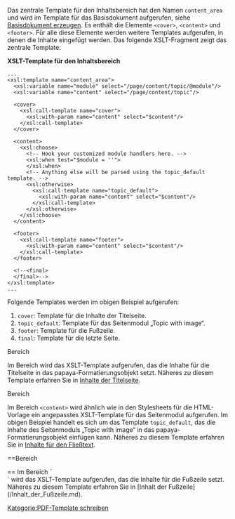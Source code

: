 
Das zentrale Template für den Inhaltsbereich hat den Namen `content_area` und wird im Template für das Basisdokument aufgerufen, siehe [Basisdokument erzeugen](/Basisdokument_erzeugen.md). Es enthält die Elemente `<cover>`, `<content>` und `<footer>`. Für alle diese Elemente werden weitere Templates aufgerufen, in denen die Inhalte eingefügt werden. Das folgende XSLT-Fragment zeigt das zentrale Template:

**XSLT-Template für den Inhaltsbereich**

~~~~ {.xml}
...
<xsl:template name="content_area">
  <xsl:variable name="module" select="/page/content/topic/@module"/>
  <xsl:variable name="content" select="/page/content/topic"/>

  <cover>
    <xsl:call-template name="cover">
      <xsl:with-param name="content" select="$content"/>
    </xsl:call-template>
  </cover>

  <content>
    <xsl:choose>
      <!-- Hook your customized module handlers here. -->
      <xsl:when test="$module = ''">
      </xsl:when>
      <!-- Anything else will be parsed using the topic_default template. -->
      <xsl:otherwise>
        <xsl:call-template name="topic_default">
          <xsl:with-param name="content" select="$content"/>
        </xsl:call-template>
      </xsl:otherwise>
    </xsl:choose>
  </content>

  <footer>
    <xsl:call-template name="footer">
      <xsl:with-param name="content" select="$content"/>
    </xsl:call-template>
  </footer>

  <!--<final>
  </final>-->
</xsl:template>
...
~~~~

Folgende Templates werden im obigen Beispiel aufgerufen:

1.  `cover`: Template für die Inhalte der Titelseite.
2.  `topic_default`: Template für das Seitenmodul „Topic with image“.
3.  `footer`: Template für die Fußzeile.
4.  `final`: Template für die letzte Seite.

Bereich <cover>

Im Bereich <cover> wird das XSLT-Template aufgerufen, das die Inhalte für die Titelseite in das papaya-Formatierungsobjekt setzt. Näheres zu diesem Template erfahren Sie in [Inhalte der Titelseite](/Inhalte_der_Titelseite.md).

Bereich <content>

Im Bereich `<content>` wird ähnlich wie in den Stylesheets für die HTML-Vorlage ein angepasstes XSLT-Template für das Seitenmodul aufgerufen. Im obigen Beispiel handelt es sich um das Template `topic_default`, das die Inhalte des Seitenmoduls „Topic with image“ in das papaya-Formatierungsobjekt einfügen kann. Näheres zu diesem Template erfahren Sie in [Inhalte für den Fließtext](/Inhalte_für_den_Fließtext.md).

==Bereich

<footer>
== Im Bereich `<footer>` wird das XSLT-Template aufgerufen, das die Inhalte für die Fußzeile setzt. Näheres zu diesem Template erfahren Sie in [Inhalt der Fußzeile](/Inhalt_der_Fußzeile.md).

[Kategorie:PDF-Template schreiben](export_de/Kategorie:PDF-Template_schreiben.md)